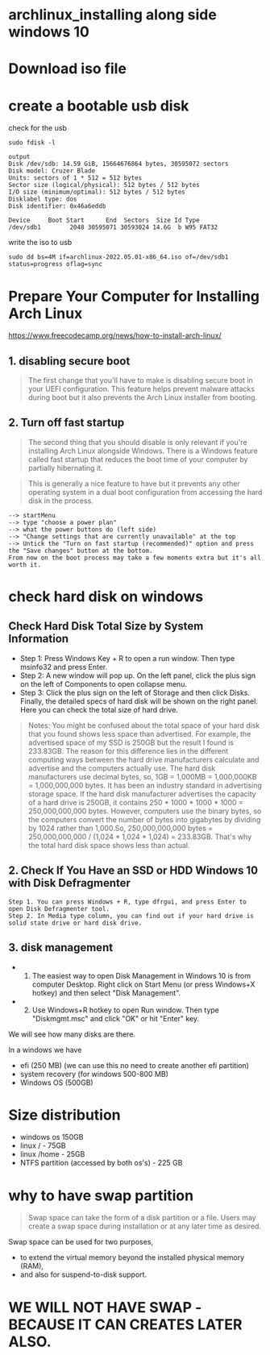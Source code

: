 # archlinux_installing along side windows 10

# Download iso file

# create a bootable usb disk
check for the usb
```
sudo fdisk -l

output
Disk /dev/sdb: 14.59 GiB, 15664676864 bytes, 30595072 sectors
Disk model: Cruzer Blade    
Units: sectors of 1 * 512 = 512 bytes
Sector size (logical/physical): 512 bytes / 512 bytes
I/O size (minimum/optimal): 512 bytes / 512 bytes
Disklabel type: dos
Disk identifier: 0x46a6eddb

Device     Boot Start      End  Sectors  Size Id Type
/dev/sdb1        2048 30595071 30593024 14.6G  b W95 FAT32
```

write the iso to usb

```
sudo dd bs=4M if=archlinux-2022.05.01-x86_64.iso of=/dev/sdb1 status=progress oflag=sync
```

# Prepare Your Computer for Installing Arch Linux

https://www.freecodecamp.org/news/how-to-install-arch-linux/

## 1. disabling secure boot
> The first change that you'll have to make is disabling secure boot in your UEFI configuration. This feature helps prevent malware attacks during boot but it also prevents the Arch Linux installer from booting.

## 2. Turn off fast startup
> The second thing that you should disable is only relevant if you're installing Arch Linux alongside Windows. There is a Windows feature called fast startup that reduces the boot time of your computer by partially hibernating it.

> This is generally a nice feature to have but it prevents any other operating system in a dual boot configuration from accessing the hard disk in the process.

```
--> startMenu 
--> type "choose a power plan" 
--> what the power buttons do (left side) 
--> "Change settings that are currently unavailable" at the top 
--> Untick the "Turn on fast startup (recommended)" option and press the "Save changes" button at the bottom. 
From now on the boot process may take a few moments extra but it's all worth it.
```

# check hard disk on windows

## Check Hard Disk Total Size by System Information

- Step 1: Press Windows Key + R to open a run window. Then type msinfo32 and press Enter.
- Step 2: A new window will pop up. On the left panel, click the plus sign on the left of Components to open collapse menu.
- Step 3: Click the plus sign on the left of Storage and then click Disks. Finally, the detailed specs of hard disk will be shown on the right panel. Here you can check the total size of hard drive.

> Notes: You might be confused about the total space of your hard disk that you found shows less space than advertised. For example, the advertised space of my SSD is 250GB but the result I found is 233.83GB. The reason for this difference lies in the different computing ways between the hard drive manufacturers calculate and advertise and the computers actually use. The hard disk manufacturers use decimal bytes, so, 1GB = 1,000MB = 1,000,000KB = 1,000,000,000 bytes. It has been an industry standard in advertising storage space. If the hard disk manufacturer advertises the capacity of a hard drive is 250GB, it contains 250 * 1000 * 1000 * 1000 = 250,000,000,000 bytes. However, computers use the binary bytes, so the computers convert the number of bytes into gigabytes by dividing by 1024 rather than 1,000.So, 250,000,000,000 bytes = 250,000,000,000 / (1,024 * 1,024 * 1,024) = 233.83GB. That's why the total hard disk space shows less than actual.


## 2. Check If You Have an SSD or HDD Windows 10 with Disk Defragmenter

```
Step 1. You can press Windows + R, type dfrgui, and press Enter to open Disk Defragmenter tool.
Step 2. In Media type column, you can find out if your hard drive is solid state drive or hard disk drive.
```

## 3. disk management

- 1. The easiest way to open Disk Management in Windows 10 is from computer Desktop. Right click on Start Menu (or press Windows+X hotkey) and then select "Disk Management".
- 2. Use Windows+R hotkey to open Run window. Then type "Diskmgmt.msc" and click "OK" or hit "Enter" key.

We will see how many disks are there. 

In a windows we have
- efi (250 MB)  (we can use this no need to create another efi partition)
- system recovery (for windows 500-800 MB)
- Windows OS (500GB)

# Size distribution
- windows os 150GB
- linux / - 75GB
- linux /home - 25GB
- NTFS partition (accessed by both os's) - 225 GB

# why to have swap partition
> Swap space can take the form of a disk partition or a file. Users may create a swap space during installation or at any later time as desired. 

Swap space can be used for two purposes, 
- to extend the virtual memory beyond the installed physical memory (RAM), 
- and also for suspend-to-disk support.

# WE WILL NOT HAVE SWAP -BECAUSE IT CAN CREATES LATER ALSO.



